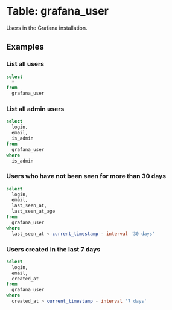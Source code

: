 # Table: grafana_user

Users in the Grafana installation.

## Examples

### List all users

```sql
select
  *
from
  grafana_user
```

### List all admin users

```sql
select
  login,
  email,
  is_admin
from
  grafana_user
where
  is_admin
```

### Users who have not been seen for more than 30 days

```sql
select
  login,
  email,
  last_seen_at,
  last_seen_at_age
from
  grafana_user
where
  last_seen_at < current_timestamp - interval '30 days'
```

### Users created in the last 7 days

```sql
select
  login,
  email,
  created_at
from
  grafana_user
where
  created_at > current_timestamp - interval '7 days'
```
